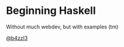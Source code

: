 
# Beginning Haskell

Without much webdev, but with examples (tm)

[@b4zzl3](https://twitter.com/b4zzl3)


